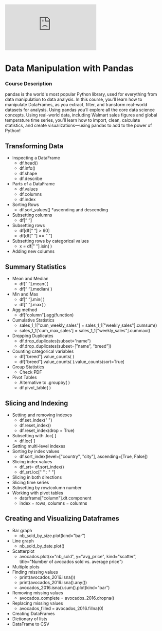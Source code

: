 ![cert](https://github.com/marcusandrev/DataCamp-Data-Scientist-with-Python-Career-Track/blob/main/3.Data-Manipulation-with-Pandas/certificate-DMWP.pdf)

# Data Manipulation with Pandas
### Course Description
pandas is the world's most popular Python library, used for everything from data manipulation to data analysis. In this course, you'll learn how to manipulate DataFrames, as you extract, filter, and transform real-world datasets for analysis. Using pandas you’ll explore all the core data science concepts. Using real-world data, including Walmart sales figures and global temperature time series, you’ll learn how to import, clean, calculate statistics, and create visualizations—using pandas to add to the power of Python!
 
## Transforming Data
- Inspecting a DataFrame
    - df.head()
    - df.info()
    - df.shape
    - df.describe
- Parts of a DataFrame
    - df.values
    - df.columns
    - df.index
- Sorting Rows
    - df.sort_values()   *ascending and descending
- Subsetting columns
    - df[“ “]
- Subsetting rows
    - df[df[“ “] > 60]
    - df[df[“ “] == “ “]
- Subsetting rows by categorical values
    - x = df[" "].isin( )
- Adding new columns
## Summary Statistics
- Mean and Median
    - df[“ “].mean( )
    - df[“ “].median( )
- Min and Max
    - df[“ “].min( )
    - df[“ “].max( )
- Agg method
    - df[“column”].agg(function)
- Cumulative Statistics
    - sales_1_1["cum_weekly_sales"] = sales_1_1["weekly_sales"].cumsum()
    - sales_1_1['cum_max_sales']  = sales_1_1["weekly_sales"].cummax()
- Dropping Duplicates
    - df.drop_duplicates(subset=”name”)
    - df.drop_duplicates(subset=[”name”, “breed”])
- Counting categorical variables
    - df[“breed”].value_counts( )
    - df[“breed”].value_counts( ).value_counts(sort=True)
- Group Statistics
    - Check PDF
- Pivot Tables
    - Alternative to .groupby( )
    - df.pivot_table( )
 
## Slicing and Indexing
- Setting and removing indexes
    - df.set_index(" ")
    - df.reset_index()
    - df.reset_index(drop = True)
- Subsetting with .loc[ ]
    - df.loc[ ]
- Setting multi-level indexes
- Sorting by index values
    - df.sort_index(level=["country", "city"], ascending=[True, False])
- Slicing index values
    - df_srt= df.sort_index()
    - df_srt.loc[" " : " "]
- Slicing in both directions
- Slicing time series
- Subsetting by row/column number
- Working with pivot tables
    - dataframe["column"].dt.component
    - index = rows, columns = columns
## Creating and Visualizing Dataframes
- Bar graph
    - nb_sold_by_size.plot(kind="bar")
- Line graph
    - nb_sold_by_date.plot()
- Scatterplot
    - avocados.plot(x="nb_sold", y="avg_price", kind="scatter", title="Number of avocados sold vs. average price")
- Multiple plots
- Finding missing values
    - print(avocados_2016.isna())
    - print(avocados_2016.isna().any())
    - avocados_2016.isna().sum().plot(kind="bar")
- Removing missing values
    - avocados_complete = avocados_2016.dropna()
- Replacing missing values
    - avocados_filled = avocados_2016.fillna(0)
- Creating DataFrames
- Dictionary of lists
- DataFrame to CSV

